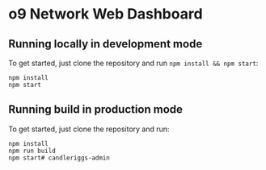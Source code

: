 # o9 Network Web Dashboard

## Running locally in development mode

To get started, just clone the repository and run `npm install && npm start`:

    npm install
    npm start

## Running build in production mode

To get started, just clone the repository and run:

    npm install
    npm run build
    npm start#   c a n d l e r i g g s - a d m i n  
 
